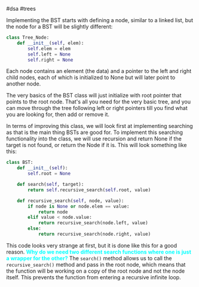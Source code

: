 #dsa #trees

Implementing the BST starts with defining a node, similar to a linked list, but the node for a BST will be slightly different:
```python
class Tree_Node:
	def __init__(self, elem):
		self.elem = elem
		self.left = None
		self.right = None
```
Each node contains an element (the data) and a pointer to the left and right child nodes, each of which is initialized to None but will later point to another node.

The very basics of the BST class will just initialize with root pointer that points to the root node. That's all you need for the very basic tree, and you can move through the tree following left or right pointers till you find what you are looking for, then add or remove it.

In terms of improving this class, we will look first at implementing searching as that is the main thing BSTs are good for. To implement this searching functionality into the class, we will use recursion and return None if the target is not found, or return the Node if it is. This will look something like this:
```python
class BST:
	def __init__(self):
		self.root = None

	def search(self, target):
		return self.recursive_search(self.root, value)

	def recursive_search(self, node, value):
		if node is None or node.elem == value:
			return node
		elif value < node.value:
			return recursive_search(node.left, value)
		else:
			return recursive_search(node.right, value)
```
This code looks very strange at first, but it is done like this for a good reason. <span style="color: cyan; font-weight: bold;">Why do we need two different search functions where one is just a wrapper for the other?</span> The `search()` method allows us to call the `recursive_search()` method and pass in the root node, which means that the function will be working on a copy of the root node and not the node itself. This prevents the function from entering a recursive infinite loop.